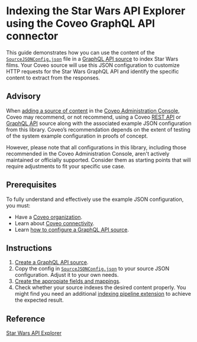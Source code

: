 # Indexing the Star Wars API Explorer using the Coveo GraphQL API connector

This guide demonstrates how you can use the content of the [`SourceJSONConfig.json`](SourceJSONConfig.json) file in a [GraphQL API source](https://docs.coveo.com/en/n6gh2329/) to index Star Wars films. Your Coveo source will use this JSON configuration to customize HTTP requests for the Star Wars GraphQL API and identify the specific content to extract from the responses.

## Advisory

When [adding a source of content](https://docs.coveo.com/en/3390/index-content/add-or-edit-a-source#add-a-source) in the [Coveo Administration Console](https://docs.coveo.com/en/1841/), Coveo may recommend, or not recommend, using a Coveo [REST API](https://docs.coveo.com/en/1896/) or [GraphQL API](https://docs.coveo.com/en/n6gh2329/) source along with the associated example JSON configuration from this library. Coveo’s recommendation depends on the extent of testing of the system example configuration in proofs of concept.

However, please note that all configurations in this library, including those recommended in the Coveo Administration Console, aren't actively maintained or officially supported. Consider them as starting points that will require adjustments to fit your specific use case.

## Prerequisites

To fully understand and effectively use the example JSON configuration, you must:
- Have a [Coveo organization](https://docs.coveo.com/en/185).
- Learn about [Coveo connectivity](https://docs.coveo.com/en/1702).
- Learn [how to configure a GraphQL API source](https://docs.coveo.com/en/n6gh2329/).

## Instructions

1. [Create a GraphQL API source](https://docs.coveo.com/en/n6gh2329/).
2. Copy the config in [`SourceJSONConfig.json`](SourceJSONConfig.json) to your source JSON configuration. Adjust it to your own needs.
3. [Create the appropiate fields and mappings](https://docs.coveo.com/en/n6gh2329#completion).
4. Check whether your source indexes the desired content properly. You might find you need an additional [indexing pipeline extension](https://docs.coveo.com/en/1645/) to achieve the expected result.

## Reference

[Star Wars API Explorer](https://studio.apollographql.com/public/star-wars-swapi/variant/current/explorer)
